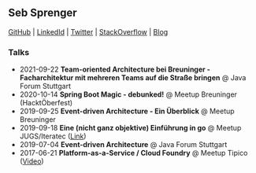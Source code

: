 ## Seb Sprenger
[GitHub](http://github.sebsprenger.de) | [LinkedId](http://linkedin.sebsprenger.de) | [Twitter](http://twitter.sebsprenger.de) | [StackOverflow](http://so.sebsprenger.de) | [Blog](http://blog.sebsprenger.de)

### Talks
* 2021-09-22 **Team-oriented Architecture bei Breuninger - Facharchitektur mit mehreren Teams auf die Straße bringen** @ Java Forum Stuttgart
* 2020-10-14 **Spring Boot Magic - debunked!** @ Meetup Breuninger (HacktÖberfest)
* 2019-09-25 **Event-driven Architecture - Ein Überblick** @ Meetup Breuninger
* 2019-09-18 **Eine (nicht ganz objektive) Einführung in go** @ Meetup JUGS/Iteratec ([Link](https://www.jugs.org/va2019/09-18.html))
* 2019-07-04 **Event-driven Architecture** @ Java Forum Stuttgart
* 2017-06-21 **Platform-as-a-Service / Cloud Foundry** @ Meetup Tipico ([Video](https://www.youtube.com/watch?v=CgQ0DsKHSyg))
